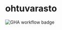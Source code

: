 # ohtuvarasto


![GHA workflow badge](https://github.com/henniseppis/ohtuvarasto/workflows/CI/badge.svg)
